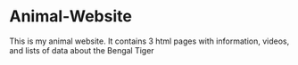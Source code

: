 # Animal-Website
This is my animal website. It contains 3 html pages with information, videos, and lists of data about the Bengal Tiger
